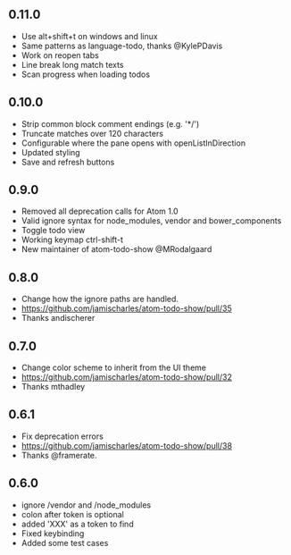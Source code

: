 ## 0.11.0
- Use alt+shift+t on windows and linux
- Same patterns as language-todo, thanks @KylePDavis
- Work on reopen tabs
- Line break long match texts
- Scan progress when loading todos

## 0.10.0
- Strip common block comment endings (e.g. '*/')
- Truncate matches over 120 characters
- Configurable where the pane opens with openListInDirection
- Updated styling
- Save and refresh buttons

## 0.9.0
- Removed all deprecation calls for Atom 1.0
- Valid ignore syntax for node_modules, vendor and bower_components
- Toggle todo view
- Working keymap ctrl-shift-t
- New maintainer of atom-todo-show @MRodalgaard

## 0.8.0
- Change how the ignore paths are handled.
- https://github.com/jamischarles/atom-todo-show/pull/35
- Thanks andischerer

## 0.7.0
- Change color scheme to inherit from the UI theme
- https://github.com/jamischarles/atom-todo-show/pull/32
- Thanks mthadley

## 0.6.1
- Fix deprecation errors
- https://github.com/jamischarles/atom-todo-show/pull/38
- Thanks @framerate.

## 0.6.0
- ignore /vendor and /node_modules
- colon after token is optional
- added 'XXX' as a token to find
- Fixed keybinding
- Added some test cases
